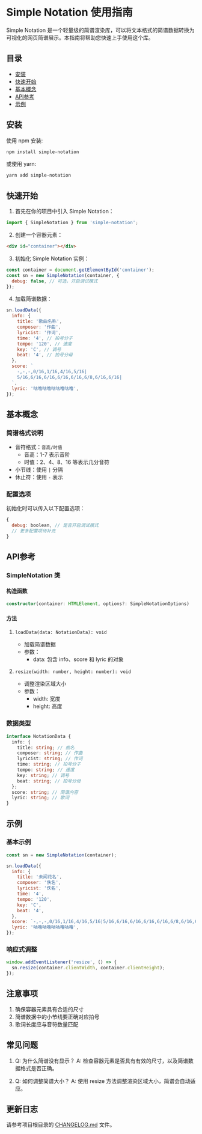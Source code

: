 # Simple Notation 使用指南

Simple Notation 是一个轻量级的简谱渲染库，可以将文本格式的简谱数据转换为可视化的网页简谱展示。本指南将帮助您快速上手使用这个库。

## 目录

- [安装](#安装)
- [快速开始](#快速开始)
- [基本概念](#基本概念)
- [API参考](#api参考)
- [示例](#示例)

## 安装

使用 npm 安装:

```bash
npm install simple-notation
```

或使用 yarn:

```bash
yarn add simple-notation
```

## 快速开始

1. 首先在你的项目中引入 Simple Notation：

```javascript
import { SimpleNotation } from 'simple-notation';
```

2. 创建一个容器元素：

```html
<div id="container"></div>
```

3. 初始化 Simple Notation 实例：

```javascript
const container = document.getElementById('container');
const sn = new SimpleNotation(container, {
  debug: false, // 可选，开启调试模式
});
```

4. 加载简谱数据：

```javascript
sn.loadData({
  info: {
    title: '歌曲名称',
    composer: '作曲',
    lyricist: '作词',
    time: '4', // 拍号分子
    tempo: '120', // 速度
    key: 'C', // 调号
    beat: '4', // 拍号分母
  },
  score: `
    -,-,-,0/16,1/16,4/16,5/16|
    5/16,6/16,6/16,6/16,6/16,6/8,6/16,6/16|
  `,
  lyric: '咕噜咕噜咕咕噜咕噜',
});
```

## 基本概念

### 简谱格式说明

- 音符格式：`音高/时值`
  - 音高：1-7 表示音阶
  - 时值：2、4、8、16 等表示几分音符
- 小节线：使用 `|` 分隔
- 休止符：使用 `-` 表示

### 配置选项

初始化时可以传入以下配置选项：

```javascript
{
  debug: boolean, // 是否开启调试模式
  // 更多配置项待补充
}
```

## API参考

### SimpleNotation 类

#### 构造函数

```typescript
constructor(container: HTMLElement, options?: SimpleNotationOptions)
```

#### 方法

1. `loadData(data: NotationData): void`

   - 加载简谱数据
   - 参数：
     - data: 包含 info、score 和 lyric 的对象

2. `resize(width: number, height: number): void`
   - 调整渲染区域大小
   - 参数：
     - width: 宽度
     - height: 高度

### 数据类型

```typescript
interface NotationData {
  info: {
    title: string; // 曲名
    composer: string; // 作曲
    lyricist: string; // 作词
    time: string; // 拍号分子
    tempo: string; // 速度
    key: string; // 调号
    beat: string; // 拍号分母
  };
  score: string; // 简谱内容
  lyric: string; // 歌词
}
```

## 示例

### 基本示例

```javascript
const sn = new SimpleNotation(container);

sn.loadData({
  info: {
    title: '未闻花名',
    composer: '佚名',
    lyricist: '佚名',
    time: '4',
    tempo: '120',
    key: 'C',
    beat: '4',
  },
  score: `-,-,-,0/16,1/16,4/16,5/16|5/16,6/16,6/16,6/16,6/16,6/8,6/16,6/16|`,
  lyric: '咕噜咕噜咕咕噜咕噜',
});
```

### 响应式调整

```javascript
window.addEventListener('resize', () => {
  sn.resize(container.clientWidth, container.clientHeight);
});
```

## 注意事项

1. 确保容器元素具有合适的尺寸
2. 简谱数据中的小节线要正确对应拍号
3. 歌词长度应与音符数量匹配

## 常见问题

1. Q: 为什么简谱没有显示？
   A: 检查容器元素是否具有有效的尺寸，以及简谱数据格式是否正确。

2. Q: 如何调整简谱大小？
   A: 使用 resize 方法调整渲染区域大小，简谱会自动适应。

## 更新日志

请参考项目根目录的 [CHANGELOG.md](../CHANGELOG.md) 文件。
